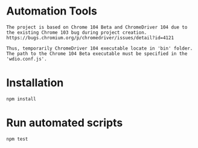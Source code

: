 # Automation Tools
```
The project is based on Chrome 104 Beta and ChromeDriver 104 due to the existing Chrome 103 bug during project creation.
https://bugs.chromium.org/p/chromedriver/issues/detail?id=4121

Thus, temporarily ChromeDriver 104 executable locate in 'bin' folder. The path to the Chrome 104 Beta executable must be specified in the 'wdio.conf.js'.
```
# Installation
```
npm install
```

# Run automated scripts
```
npm test
```